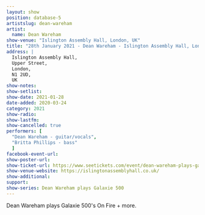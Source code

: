 ```yaml
---
layout: show
position: database-5
artistslug: dean-wareham
artist:
  name: Dean Wareham
show-venue: "Islington Assembly Hall, London, UK"
title: "28th January 2021 - Dean Wareham - Islington Assembly Hall, London, UK"
address: |
  Islington Assembly Hall, 
  Upper Street, 
  London,  
  N1 2UD, 
  UK
show-notes: 
show-setlist:
show-date: 2021-01-28
date-added: 2020-03-24
category: 2021
show-radio:
show-lastfm:
show-cancelled: true
performers: [
  "Dean Wareham - guitar/vocals",
  "Britta Phillips - bass"
  ]
facebook-event-url:
show-poster-url: 
show-ticket-url: https://www.seetickets.com/event/dean-wareham-plays-galaxie-500/islington-assembly-hall-london/1473016
show-venue-website: https://islingtonassemblyhall.co.uk/
show-additional:
support:
show-series: Dean Wareham plays Galaxie 500
---
```

Dean Wareham plays Galaxie 500's On Fire + more. 

